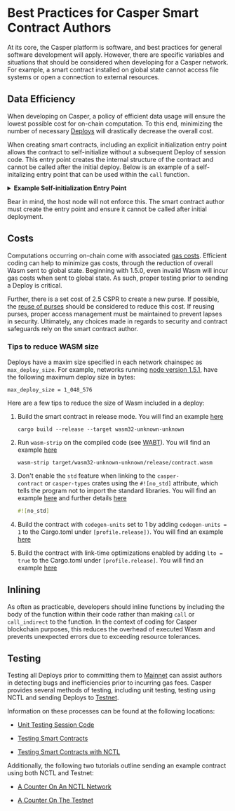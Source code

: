 # Best Practices for Casper Smart Contract Authors

At its core, the Casper platform is software, and best practices for general software development will apply. However, there are specific variables and situations that should be considered when developing for a Casper network. For example, a smart contract installed on global state cannot access file systems or open a connection to external resources.

## Data Efficiency

When developing on Casper, a policy of efficient data usage will ensure the lowest possible cost for on-chain computation. To this end, minimizing the number of necessary [Deploys](../dapps/sending-deploys.md) will drastically decrease the overall cost.

When creating smart contracts, including an explicit initialization entry point allows the contract to self-initialize without a subsequent Deploy of session code. This entry point creates the internal structure of the contract and cannot be called after the initial deploy. Below is an example of a self-initalizing entry point that can be used within the `call` function.

<details>
<summary><b>Example Self-initialization Entry Point</b></summary>

```rust

// This entry point initializes the donation system, setting up the fundraising purse
// and creating a dictionary to track the account hashes and the number of donations
// made.
#[no_mangle]
pub extern "C" fn init() {
    let fundraising_purse = system::create_purse();
    runtime::put_key(FUNDRAISING_PURSE, fundraising_purse.into());
    // Create a dictionary to track the mapping of account hashes to number of donations made.
    storage::new_dictionary(LEDGER).unwrap_or_revert();
}

```

</details>

Bear in mind, the host node will not enforce this. The smart contract author must create the entry point and ensure it cannot be called after initial deployment.

## Costs

Computations occurring on-chain come with associated [gas costs](../../concepts/economics/gas-concepts.md). Efficient coding can help to minimize gas costs, through the reduction of overall Wasm sent to global state. Beginning with 1.5.0, even invalid Wasm will incur gas costs when sent to global state. As such, proper testing prior to sending a Deploy is critical.

Further, there is a set cost of 2.5 CSPR to create a new purse. If possible, the [reuse of purses](../../resources/advanced/transfer-token-to-contract.md#scenario2) should be considered to reduce this cost. If reusing purses, proper access management must be maintained to prevent lapses in security. Ultimately, any choices made in regards to security and contract safeguards rely on the smart contract author.

### Tips to reduce WASM size

Deploys have a maxim size specified in each network chainspec as `max_deploy_size`. For example, networks running [node version 1.5.1](https://github.com/casper-network/casper-node/blob/6873c86cc3ab3aae1c8187a7528f94da605e2669/resources/production/chainspec.toml#L101), have the following maximum deploy size in bytes:

```
max_deploy_size = 1_048_576
```

Here are a few tips to reduce the size of Wasm included in a deploy:

1. Build the smart contract in release mode. You will find an example [here](https://github.com/casper-ecosystem/cep18/blob/2c702e23497d2c9493374466e7af0c002006cbda/Makefile#L10)

    ```
    cargo build --release --target wasm32-unknown-unknown
    ```

2. Run `wasm-strip` on the compiled code (see [WABT](https://github.com/WebAssembly/wabt)). You will find an example [here](https://github.com/casper-ecosystem/cep18/blob/2c702e23497d2c9493374466e7af0c002006cbda/Makefile#L12)

    ```
    wasm-strip target/wasm32-unknown-unknown/release/contract.wasm
    ```

3. Don't enable the `std` feature when linking to the `casper-contract` or `casper-types` crates using the `#![no_std]` attribute, which tells the program not to import the standard libraries. You will find an example [here](https://github.com/casper-ecosystem/cep18/blob/2c702e23497d2c9493374466e7af0c002006cbda/cep18/src/main.rs#L1) and further details [here](https://docs.rust-embedded.org/book/intro/no-std.html)
	
    ```rust
    #![no_std]
    ```

4. Build the contract with `codegen-units` set to 1 by adding `codegen-units = 1` to the Cargo.toml under `[profile.release])`. You will find an example [here](https://github.com/casper-ecosystem/cep18/blob/2c702e23497d2c9493374466e7af0c002006cbda/Cargo.toml#L14)

5. Build the contract with link-time optimizations enabled by adding `lto = true` to the Cargo.toml under `[profile.release]`. You will find an example [here](https://github.com/casper-ecosystem/cep18/blob/2c702e23497d2c9493374466e7af0c002006cbda/Cargo.toml#L15)


## Inlining

As often as practicable, developers should inline functions by including the body of the function within their code rather than making `call` or `call_indirect` to the function. In the context of coding for Casper blockchain purposes, this reduces the overhead of executed Wasm and prevents unexpected errors due to exceeding resource tolerances.

## Testing

Testing all Deploys prior to committing them to [Mainnet](https://cspr.live/) can assist authors in detecting bugs and inefficiencies prior to incurring gas fees. Casper provides several methods of testing, including unit testing, testing using NCTL and sending Deploys to [Testnet](https://testnet.cspr.live/).

Information on these processes can be found at the following locations:

- [Unit Testing Session Code](./testing-session-code.md)

- [Testing Smart Contracts](./testing-contracts.md)

- [Testing Smart Contracts with NCTL](../dapps/nctl-test.md)

Additionally, the following two tutorials outline sending an example contract using both NCTL and Testnet:

- [A Counter On An NCTL Network](/counter/)

- [A Counter On The Testnet](/counter-testnet)
